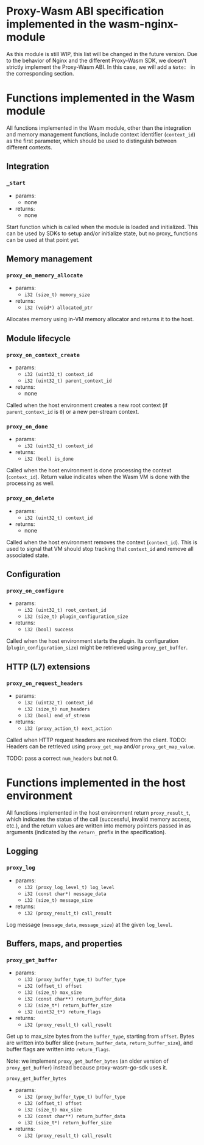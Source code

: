 # Proxy-Wasm ABI specification implemented in the wasm-nginx-module

As this module is still WIP, this list will be changed in the future version.
Due to the behavior of Nginx and the different Proxy-Wasm SDK, we doesn't
strictly implement the Proxy-Wasm ABI. In this case, we will add a `Note: `
in the corresponding section.

# Functions implemented in the Wasm module

All functions implemented in the Wasm module, other than the integration and memory management
functions, include context identifier (`context_id`) as the first parameter, which should be used to
distinguish between different contexts.


## Integration

### `_start`

* params:
  - none
* returns:
  - none

Start function which is called when the module is loaded and initialized. This can be used by SDKs
to setup and/or initialize state, but no proxy_ functions can be used at that point yet.


## Memory management

### `proxy_on_memory_allocate`

* params:
  - `i32 (size_t) memory_size`
* returns:
  - `i32 (void*) allocated_ptr`

Allocates memory using in-VM memory allocator and returns it to the host.


## Module lifecycle

### `proxy_on_context_create`

* params:
  - `i32 (uint32_t) context_id`
  - `i32 (uint32_t) parent_context_id`
* returns:
  - none

Called when the host environment creates a new root context (if `parent_context_id` is `0`) or a new
per-stream context.


### `proxy_on_done`

* params:
  - `i32 (uint32_t) context_id`
* returns:
  - `i32 (bool) is_done`

Called when the host environment is done processing the context (`context_id`). Return value
indicates when the Wasm VM is done with the processing as well.


### `proxy_on_delete`

* params:
  - `i32 (uint32_t) context_id`
* returns:
  - none

Called when the host environment removes the context (`context_id`). This is used to signal that VM
should stop tracking that `context_id` and remove all associated state.


## Configuration

### `proxy_on_configure`

* params:
  - `i32 (uint32_t) root_context_id`
  - `i32 (size_t) plugin_configuration_size`
* returns:
  - `i32 (bool) success`

Called when the host environment starts the plugin. Its configuration (`plugin_configuration_size`)
might be retrieved using `proxy_get_buffer`.


## HTTP (L7) extensions

### `proxy_on_request_headers`

* params:
  - `i32 (uint32_t) context_id`
  - `i32 (size_t) num_headers`
  - `i32 (bool) end_of_stream`
* returns:
  - `i32 (proxy_action_t) next_action`

Called when HTTP request headers are received from the client. TODO: Headers can be retrieved using
`proxy_get_map` and/or `proxy_get_map_value`.

TODO: pass a correct `num_headers` but not 0.


# Functions implemented in the host environment

All functions implemented in the host environment return `proxy_result_t`, which indicates the
status of the call (successful, invalid memory access, etc.), and the return values are written into
memory pointers passed in as arguments (indicated by the `return_` prefix in the specification).


## Logging

### `proxy_log`

* params:
  - `i32 (proxy_log_level_t) log_level`
  - `i32 (const char*) message_data`
  - `i32 (size_t) message_size`
* returns:
  - `i32 (proxy_result_t) call_result`

Log message (`message_data`, `message_size`) at the given `log_level`.


## Buffers, maps, and properties

### `proxy_get_buffer`

* params:
  - `i32 (proxy_buffer_type_t) buffer_type`
  - `i32 (offset_t) offset`
  - `i32 (size_t) max_size`
  - `i32 (const char**) return_buffer_data`
  - `i32 (size_t*) return_buffer_size`
  - `i32 (uint32_t*) return_flags`
* returns:
  - `i32 (proxy_result_t) call_result`

Get up to max_size bytes from the `buffer_type`, starting from `offset`. Bytes are written into
buffer slice (`return_buffer_data`, `return_buffer_size`), and buffer flags are written into
`return_flags`.

Note: we implement `proxy_get_buffer_bytes` (an older version of `proxy_get_buffer`) instead
because proxy-wasm-go-sdk uses it.

`proxy_get_buffer_bytes`

* params:
  - `i32 (proxy_buffer_type_t) buffer_type`
  - `i32 (offset_t) offset`
  - `i32 (size_t) max_size`
  - `i32 (const char**) return_buffer_data`
  - `i32 (size_t*) return_buffer_size`
* returns:
  - `i32 (proxy_result_t) call_result`
